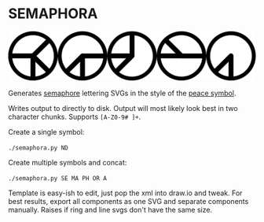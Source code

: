 # SEMAPHORA

![SEMAPHORA](semaphora.png "SEMAPHORA")

Generates [semaphore](https://en.wikipedia.org/wiki/Flag_semaphore) lettering SVGs in the style of the [peace symbol](https://en.wikipedia.org/wiki/Peace_symbols).

Writes output to directly to disk. Output will most likely look best in two character chunks. Supports `[A-Z0-9# ]+`.

Create a single symbol:

`./semaphora.py ND`

Create multiple symbols and concat:

`./semaphora.py SE MA PH OR A`


Template is easy-ish to edit, just pop the xml into draw.io and tweak. For best results, export all components as one SVG and separate components manually. Raises if ring and line svgs don't have the same size.
